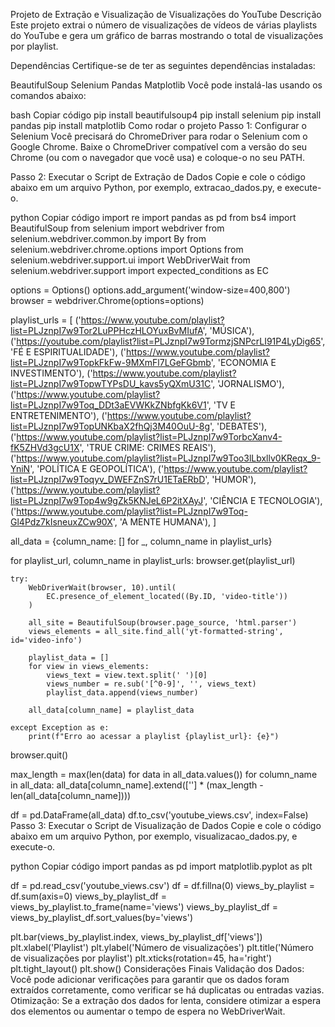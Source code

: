 Projeto de Extração e Visualização de Visualizações do YouTube
Descrição
Este projeto extrai o número de visualizações de vídeos de várias playlists do YouTube e gera um gráfico de barras mostrando o total de visualizações por playlist.

Dependências
Certifique-se de ter as seguintes dependências instaladas:

BeautifulSoup
Selenium
Pandas
Matplotlib
Você pode instalá-las usando os comandos abaixo:

bash
Copiar código
pip install beautifulsoup4
pip install selenium
pip install pandas
pip install matplotlib
Como rodar o projeto
Passo 1: Configurar o Selenium
Você precisará do ChromeDriver para rodar o Selenium com o Google Chrome. Baixe o ChromeDriver compatível com a versão do seu Chrome (ou com o navegador que você usa) e coloque-o no seu PATH.

Passo 2: Executar o Script de Extração de Dados
Copie e cole o código abaixo em um arquivo Python, por exemplo, extracao_dados.py, e execute-o.

python
Copiar código
import re
import pandas as pd
from bs4 import BeautifulSoup
from selenium import webdriver
from selenium.webdriver.common.by import By
from selenium.webdriver.chrome.options import Options
from selenium.webdriver.support.ui import WebDriverWait
from selenium.webdriver.support import expected_conditions as EC

options = Options()
options.add_argument('window-size=400,800') 
browser = webdriver.Chrome(options=options)

playlist_urls = [
    ('https://www.youtube.com/playlist?list=PLJznpI7w9Tor2LuPPHczHLOYuxBvMIufA', 'MÚSICA'),
    ('https://youtube.com/playlist?list=PLJznpI7w9TormzjSNPcrLI91P4LyDig65', 'FÉ E ESPIRITUALIDADE'),
    ('https://www.youtube.com/playlist?list=PLJznpI7w9TopkFkFw-9MXmFl7LGeFGbmb', 'ECONOMIA E INVESTIMENTO'),
    ('https://www.youtube.com/playlist?list=PLJznpI7w9TopwTYPsDU_kavs5yQXmU31C', 'JORNALISMO'),
    ('https://www.youtube.com/playlist?list=PLJznpI7w9Toq_DDt3aEVWKkZNbfgKk6V1', 'TV E ENTRETENIMENTO'),
    ('https://www.youtube.com/playlist?list=PLJznpI7w9TopUNKbaX2fhQj3M40OuU-8g', 'DEBATES'),
    ('https://www.youtube.com/playlist?list=PLJznpI7w9TorbcXanv4-fK5ZHVd3gcU1X', 'TRUE CRIME: CRIMES REAIS'),
    ('https://www.youtube.com/playlist?list=PLJznpI7w9Too3lLbxllv0KReqx_9-YniN', 'POLÍTICA E GEOPOLÍTICA'),
    ('https://www.youtube.com/playlist?list=PLJznpI7w9Toqyv_DWEFZnS7rU1ETaERbD', 'HUMOR'),
    ('https://www.youtube.com/playlist?list=PLJznpI7w9Top4w9gZk5KNJeL6P2itXAyJ', 'CIÊNCIA E TECNOLOGIA'),
    ('https://www.youtube.com/playlist?list=PLJznpI7w9Toq-Gl4Pdz7kIsneuxZCw90X', 'A MENTE HUMANA'),
]

all_data = {column_name: [] for _, column_name in playlist_urls}

for playlist_url, column_name in playlist_urls:
    browser.get(playlist_url)

    try:
        WebDriverWait(browser, 10).until(
            EC.presence_of_element_located((By.ID, 'video-title'))
        )

        all_site = BeautifulSoup(browser.page_source, 'html.parser')
        views_elements = all_site.find_all('yt-formatted-string', id='video-info')

        playlist_data = []
        for view in views_elements:
            views_text = view.text.split(' ')[0]
            views_number = re.sub('[^0-9]', '', views_text)
            playlist_data.append(views_number)

        all_data[column_name] = playlist_data

    except Exception as e:
        print(f"Erro ao acessar a playlist {playlist_url}: {e}")

browser.quit()

max_length = max(len(data) for data in all_data.values())
for column_name in all_data:
    all_data[column_name].extend([''] * (max_length - len(all_data[column_name])))

df = pd.DataFrame(all_data)
df.to_csv('youtube_views.csv', index=False)
Passo 3: Executar o Script de Visualização de Dados
Copie e cole o código abaixo em um arquivo Python, por exemplo, visualizacao_dados.py, e execute-o.

python
Copiar código
import pandas as pd
import matplotlib.pyplot as plt

df = pd.read_csv('youtube_views.csv')
df = df.fillna(0)
views_by_playlist = df.sum(axis=0)
views_by_playlist_df = views_by_playlist.to_frame(name='views')
views_by_playlist_df = views_by_playlist_df.sort_values(by='views')

plt.bar(views_by_playlist.index, views_by_playlist_df['views'])
plt.xlabel('Playlist')
plt.ylabel('Número de visualizações')
plt.title('Número de visualizações por playlist')
plt.xticks(rotation=45, ha='right')
plt.tight_layout()
plt.show()
Considerações Finais
Validação dos Dados: Você pode adicionar verificações para garantir que os dados foram extraídos corretamente, como verificar se há duplicatas ou entradas vazias.
Otimização: Se a extração dos dados for lenta, considere otimizar a espera dos elementos ou aumentar o tempo de espera no WebDriverWait.

